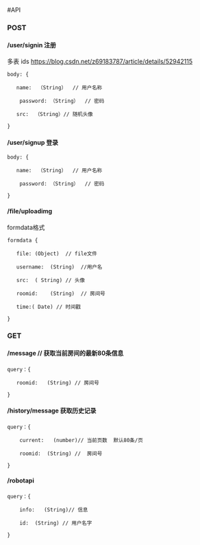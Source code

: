 #API

### POST

#### /user/signin 注册
多表 ids
https://blog.csdn.net/z69183787/article/details/52942115

```
body: {

​	name:  （String）  // 用户名称

​	 password: （String）  // 密码

​	src:  （String）// 随机头像 

}
```
#### /user/signup  登录
```
body: {

​	name:  （String）  // 用户名称

​	 password: （String）  // 密码

}
```
#### /file/uploadimg

formdata格式


```
formdata {

​	file: (Object)  // file文件

​	username:  (String)  //用户名

​	src:  ( String) // 头像

​	roomid:    (String)  // 房间号

​	time:( Date) // 时间戳

}
```




### GET

#### /message  // 获取当前房间的最新80条信息
```
query：{

​	roomid:   (String) // 房间号

}
```
#### /history/message  获取历史记录
```
query：{

​	 current:   (number)// 当前页数  默认80条/页

​	 roomid:  (String) //  房间号

}
```

#### /robotapi
```
query：{

​	 info:   (String)// 信息

​	 id:  (String) // 用户名字

}
```
